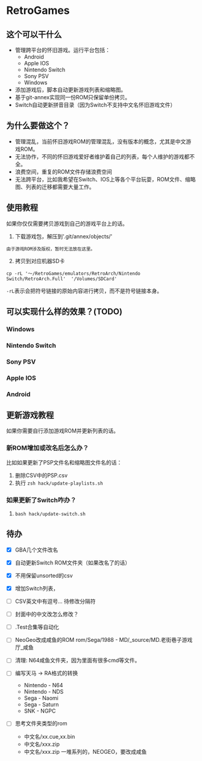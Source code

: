 # RetroGames



## 这个可以干什么

- 管理跨平台的怀旧游戏。运行平台包括：    
    - Android
    - Apple IOS
    - Nintendo Switch
    - Sony PSV
    - Windows
- 添加游戏后，脚本自动更新游戏列表和缩略图。
- 基于git-annex实现同一份ROM只保留单份拷贝。
- Switch自动更新拼音目录（因为Switch不支持中文名怀旧游戏文件）

## 为什么要做这个？
- 管理混乱，当前怀旧游戏ROM的管理混乱，没有版本的概念，尤其是中文游戏ROM。
- 无法协作，不同的怀旧游戏爱好者维护着自己的列表，每个人维护的游戏都不全。
- 浪费空间，重复的ROM文件存储浪费空间
- 无法跨平台，比如我希望在Switch、IOS上等各个平台玩耍，ROM文件、缩略图、列表的迁移都需要大量工作。





## 使用教程
如果你仅仅需要拷贝游戏到自己的游戏平台上的话。

1. 下载游戏包，解压到'.git/annex/objects/'

```
由于游戏ROM涉及版权，暂时无法放在这里。
```

2. 拷贝到对应机器SD卡
```
cp -rL '～/RetroGames/emulators/RetroArch/Nintendo Switch/RetroArch.Full'  '/Volumes/SDCard'
```
`-rL`表示会把符号链接的原始内容进行拷贝，而不是符号链接本身。


## 可以实现什么样的效果？(TODO)
### Windows
### Nintendo Switch
### Sony PSV
### Apple IOS
### Android


## 更新游戏教程
如果你需要自行添加游戏ROM并更新列表的话。
### 新ROM增加或改名后怎么办？
比如如果更新了PSP文件名和缩略图文件名的话：
1. 删除CSV中的PSP.csv
2. 执行 `zsh hack/update-playlists.sh`

### 如果更新了Switch咋办？
1. `bash hack/update-switch.sh`

## 待办

<!-- [-] 在-和·前后添加空格， -->
- [x] GBA几个文件改名
- [x] 自动更新Switch ROM文件夹（如果改名了的话）
- [x] 不用保留unsorted的csv

- [x] 增加Switch列表，
- [ ] CSV英文中有逗号... 待修改分隔符
- [ ] 封面中的中文改怎么修改？
- [ ] .Test合集等自动化
- [ ] NeoGeo改成咸鱼的ROM
      rom/Sega/1988 - MD/_source/MD.老街巷子游戏厅_咸鱼
- [ ] 清理: N64咸鱼文件夹，因为里面有很多cmd等文件。
- [ ] 编写天马 -> RA格式的转换
    - Nintendo - N64
    - Nintendo - NDS
    - Sega - Naomi
    - Sega - Saturn
    - SNK - NGPC

- [ ] 思考文件夹类型的rom
    - 中文名/xx.cue,xx.bin
    - 中文名/xxx.zip
    - 中文名/xxx.zip 一堆系列的，NEOGEO，要改成咸鱼
